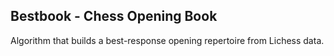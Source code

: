 ## Bestbook - Chess Opening Book

Algorithm that builds a best-response opening repertoire from Lichess data.
